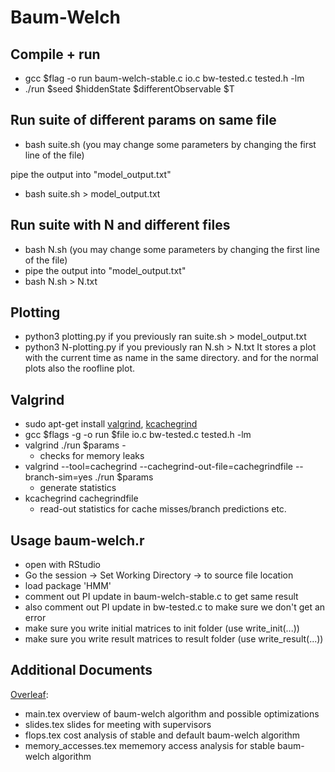 # Baum-Welch

## Compile + run
- gcc $flag -o run baum-welch-stable.c io.c bw-tested.c tested.h -lm
- ./run $seed $hiddenState $differentObservable $T

## Run suite of different params on same file
- bash suite.sh (you may change some parameters by changing the first line of the file)

pipe the output into "model_output.txt"
- bash suite.sh > model_output.txt

## Run suite with N and different files
- bash N.sh (you may change some parameters by changing the first line of the file)
- pipe the output into "model_output.txt"
- bash N.sh > N.txt

## Plotting
- python3 plotting.py if you previously ran suite.sh > model_output.txt
- python3 N-plotting.py if you previously ran N.sh > N.txt
It stores a plot with the current time as name in the same directory.
and for the normal plots also the roofline plot.

## Valgrind
- sudo apt-get install [valgrind](https://valgrind.org/docs/manual/manual.html), [kcachegrind](https://kcachegrind.github.io/html/Home.html)
- gcc $flags -g -o run $file io.c bw-tested.c tested.h -lm
- valgrind ./run $params -
    - checks for memory leaks
- valgrind --tool=cachegrind --cachegrind-out-file=cachegrindfile --branch-sim=yes  ./run $params 
    - generate statistics
- kcachegrind cachegrindfile
    - read-out statistics for cache misses/branch predictions etc.


## Usage baum-welch.r
- open with RStudio
- Go the session -> Set Working Directory -> to source file location
- load package 'HMM' 
- comment out PI update in baum-welch-stable.c to get same result 
- also comment out PI update in bw-tested.c to make sure we don't get an error
- make sure you write initial matrices to init folder (use write_init(...))
- make sure you write result matrices to result folder (use write_result(...))



## Additional Documents

[Overleaf](https://www.overleaf.com/2741931356ngjpcjmswxff): 

- main.tex		overview of baum-welch algorithm and possible optimizations
- slides.tex		slides for meeting with supervisors
- flops.tex		cost analysis of stable and default baum-welch algorithm
- memory_accesses.tex	mememory access analysis for stable baum-welch algorithm
